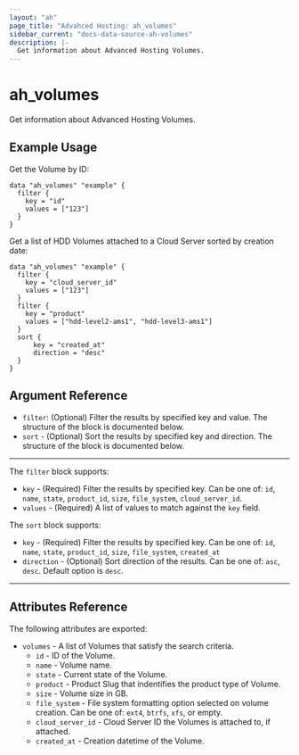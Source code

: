 ```yaml
---
layout: "ah"
page_title: "Advahced Hosting: ah_volumes"
sidebar_current: "docs-data-source-ah-volumes"
description: |-
  Get information about Advanced Hosting Volumes.
---
```


# ah_volumes

Get information about Advanced Hosting Volumes.

## Example Usage

Get the Volume by ID:

```hcl
data "ah_volumes" "example" {
  filter {
    key = "id"
    values = ["123"]
  }
}
```

Get a list of HDD Volumes attached to a Cloud Server sorted by creation date:

```hcl
data "ah_volumes" "example" {
  filter {
    key = "cloud_server_id"
    values = ["123"]
  }
  filter {
    key = "product"
    values = ["hdd-level2-ams1", "hdd-level3-ams1"]
  }
  sort {
      key = "created_at"
      direction = "desc"
  }
}
```

## Argument Reference

* `filter`: (Optional) Filter the results by specified key and value. The structure of the block is documented below.
* `sort` - (Optional) Sort the results by specified key and direction. The structure of the block is documented below.

---

The `filter` block supports:
* `key` - (Required) Filter the results by specified key. Can be one of: `id`, `name`, `state`,  `product_id`, `size`, `file_system`, `cloud_server_id`.
* `values` - (Required) A list of values to match against the `key` field.

The `sort` block supports:
* `key` - (Required) Filter the results by specified key. Can be one of: `id`, `name`, `state`,  `product_id`, `size`, `file_system`, `created_at`
* `direction` - (Optional) Sort direction of the results. Can be one of: `asc`, `desc`. Default option is `desc`.

---

## Attributes Reference

The following attributes are exported:

* `volumes` - A list of Volumes that satisfy the search criteria.
    * `id` - ID of the Volume.
    * `name` - Volume name.
    * `state` - Current state of the Volume.
    * `product` - Product Slug that indentifies the product type of Volume. 
    * `size` - Volume size in GB.
    * `file_system` - File system formatting option selected on volume creation. Can be one of: `ext4`, `btrfs`, `xfs`, or empty.
    * `cloud_server_id` - Cloud Server ID the Volumes is attached to, if attached.
    * `created_at` - Creation datetime of the Volume.